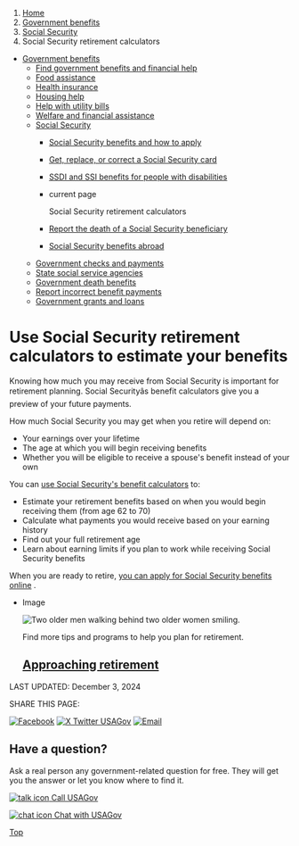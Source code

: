 1. [Home](/)
2. [Government benefits](/benefits)
3. [Social Security](/social-security)
4. Social Security retirement calculators

* [Government benefits](/benefits)
  + [Find government benefits and financial help](/benefit-finder)
  + [Food assistance](/food-help)
  + [Health insurance](/health-insurance)
  + [Housing help](/housing-help)
  + [Help with utility bills](/help-with-utility-bills)
  + [Welfare and financial assistance](/welfare-and-financial-assistance)
  + [Social Security](/social-security)
    - [Social Security benefits and how to apply](/what-is-social-security)
    - [Get, replace, or correct a Social Security card](/social-security-card)
    - [SSDI and SSI benefits for people with disabilities](/social-security-disability)
    - current page

      Social Security retirement calculators
    - [Report the death of a Social Security beneficiary](/social-security-report-a-death)
    - [Social Security benefits abroad](/social-security-abroad)
  + [Government checks and payments](/government-checks-payments)
  + [State social service agencies](/state-social-services)
  + [Government death benefits](/government-death-benefits)
  + [Report incorrect benefit payments](/report-incorrect-benefit-payments)
  + [Government grants and loans](/government-grants-and-loans)

Use Social Security retirement calculators to estimate your benefits
====================================================================

Knowing how much you may receive from Social Security is important for retirement planning. Social Securityâs benefit calculators give you a preview of your future payments.

How much Social Security you may get when you retire will depend on:

* Your earnings over your lifetime
* The age at which you will begin receiving benefits
* Whether you will be eligible to receive a spouse's benefit instead of your own

You can
[use Social Security's benefit calculators](https://www.ssa.gov/benefits/calculators/)
to:

* Estimate your retirement benefits based on when you would begin receiving them (from age 62 to 70)
* Calculate what payments you would receive based on your earning history
* Find out your full retirement age
* Learn about earning limits if you plan to work while receiving Social Security benefits

When you are ready to retire,
[you can apply for Social Security benefits online](https://secure.ssa.gov/iClaim/rib)
.

* Image

  ![Two older men walking behind two older women smiling.](https://www.usa.gov/s3/files/styles/large/public/2023-01/Banner_img_Turning_65_en.png?itok=G1kcGxsy)

  Find more tips and programs to help you plan for retirement.

  [Approaching retirement](/approaching-retirement)
  -------------------------------------------------

LAST UPDATED:
December 3, 2024

SHARE THIS PAGE:

[![Facebook](/themes/custom/usagov/images/social-media-icons/Facebook_Icon.svg)](https://www.facebook.com/sharer/sharer.php?u=https://www.usa.gov/social-security-calculators&v=3)
[![X Twitter USAGov](/themes/custom/usagov/images/social-media-icons/X_Twitter_Icon.svg?version=2)](https://twitter.com/intent/tweet?source=webclient&text=https://www.usa.gov/social-security-calculators)
[![Email](/themes/custom/usagov/images/social-media-icons/Email_Icon.svg?version=2)](mailto:?subject=https://www.usa.gov/social-security-calculators)

Have a question?
----------------

Ask a real person any government-related question for free. They will get you the answer or let you know where to find it.

[![talk icon](/themes/custom/usagov/images/ICONS_talk.png)
Call USAGov](/phone)

[![chat icon](/themes/custom/usagov/images/ICONS_chat.png)
Chat with USAGov](/chat)

[Top](#main-content)